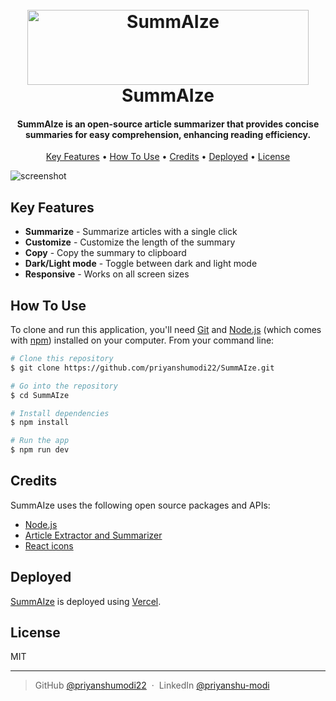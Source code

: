 <h1 align="center">
  <br>
  <a href="https://github.com/priyanshumodi22/SummAIze"><img src="https://media.discordapp.net/attachments/1142888467920064672/1249268215607984200/logo.png?ex=6666af30&is=66655db0&hm=39800296ce82e470e616db74f9fac8fd54ffd1c4f71494f53294125dc43330a5&=&format=webp&quality=lossless" alt="SummAIze" height="120" width="450"></a>
  <br>
  SummAIze
  <br>
</h1>

<h4 align="center">SummAIze is an open-source article summarizer that provides concise summaries for easy comprehension, enhancing reading efficiency.</h4>

<p align="center">
  <a href="#key-features">Key Features</a> •
  <a href="#how-to-use">How To Use</a> •
  <a href="#credits">Credits</a> •
  <a href="#deployed">Deployed</a> •
  <a href="#license">License</a>
</p>

![screenshot](https://media.discordapp.net/attachments/1142888467920064672/1249300684482805780/Screenshot_2024-06-09_132025.png?ex=6666cd6e&is=66657bee&hm=4b74e7494d583d4a9bc36c6b26780055cd2bf3e1270221220c27c3c8b2ee5e36&=&format=webp&quality=lossless&width=1035&height=671)

## Key Features

- **Summarize** - Summarize articles with a single click
- **Customize** - Customize the length of the summary
- **Copy** - Copy the summary to clipboard
- **Dark/Light mode** - Toggle between dark and light mode
- **Responsive** - Works on all screen sizes

## How To Use

To clone and run this application, you'll need [Git](https://git-scm.com) and [Node.js](https://nodejs.org/en/download/) (which comes with [npm](http://npmjs.com)) installed on your computer. From your command line:

```bash
# Clone this repository
$ git clone https://github.com/priyanshumodi22/SummAIze.git

# Go into the repository
$ cd SummAIze

# Install dependencies
$ npm install

# Run the app
$ npm run dev
```

## Credits

SummAIze uses the following open source packages and APIs:

- [Node.js](https://nodejs.org/)
- [Article Extractor and Summarizer](https://rapidapi.com/restyler/api/article-extractor-and-summarizer)
- [React icons](https://react-icons.github.io/react-icons)

## Deployed

[SummAIze](https://summaize.me/) is deployed using [Vercel](https://vercel.com/).

## License

MIT

---

> GitHub [@priyanshumodi22](https://github.com/priyanshumodi22) &nbsp;&middot;&nbsp;
> LinkedIn [@priyanshu-modi](https://www.linkedin.com/in/priyanshu-modi/)
